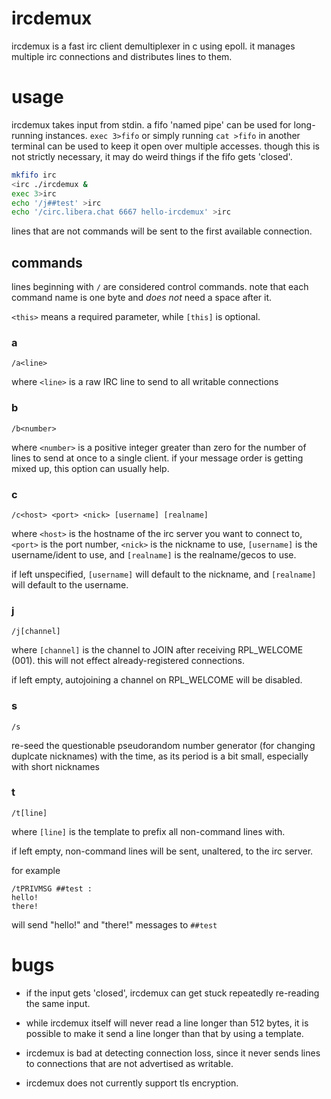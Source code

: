 # ircdemux

ircdemux is a fast irc client demultiplexer in c using
epoll. it manages multiple irc connections and distributes
lines to them.

# usage

ircdemux takes input from stdin. a fifo 'named pipe' can be
used for long-running instances. `exec 3>fifo` or simply
running `cat >fifo` in another terminal can be used to keep
it open over multiple accesses. though this is not strictly
necessary, it may do weird things if the fifo gets 'closed'.

```sh
mkfifo irc
<irc ./ircdemux &
exec 3>irc
echo '/j##test' >irc
echo '/circ.libera.chat 6667 hello-ircdemux' >irc
```

lines that are not commands will be sent to the first
available connection.

## commands

lines beginning with `/` are considered control commands.
note that each command name is one byte and *does not* need
a space after it.

`<this>` means a required parameter, while `[this]` is optional.

### a
```
/a<line>
```

where `<line>` is a raw IRC line to send to all writable connections

### b
```
/b<number>
```

where `<number>` is a positive integer greater than zero for
the number of lines to send at once to a single client. if
your message order is getting mixed up, this option can
usually help.

### c
```
/c<host> <port> <nick> [username] [realname]
```

where `<host>` is the hostname of the irc server you want to
connect to, `<port>` is the port number, `<nick>` is the
nickname to use, `[username]` is the username/ident to use,
and `[realname]` is the realname/gecos to use.

if left unspecified, `[username]` will default to the
nickname, and `[realname]` will default to the username.

### j
```
/j[channel]
```

where `[channel]` is the channel to JOIN after receiving
RPL_WELCOME (001). this will not effect already-registered
connections.

if left empty, autojoining a channel on RPL_WELCOME will be
disabled.

### s
```
/s
```

re-seed the questionable pseudorandom number generator (for
changing duplcate nicknames) with the time, as its period is
a bit small, especially with short nicknames

### t
```
/t[line]
```

where `[line]` is the template to prefix all non-command
lines with.

if left empty, non-command lines will be sent, unaltered, to
the irc server.

for example
```
/tPRIVMSG ##test :
hello!
there!
```
will send "hello!" and "there!" messages to `##test`

# bugs

- if the input gets 'closed', ircdemux can get stuck
  repeatedly re-reading the same input.
  
- while ircdemux itself will never read a line longer than
  512 bytes, it is possible to make it send a line longer
  than that by using a template.

- ircdemux is bad at detecting connection loss, since it
  never sends lines to connections that are not advertised
  as writable.

- ircdemux does not currently support tls encryption.

